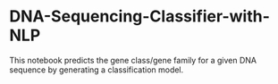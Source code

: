 # DNA-Sequencing-Classifier-with-NLP
This notebook predicts the gene class/gene family for a given DNA sequence by generating a classification model.
